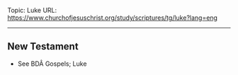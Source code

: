Topic: Luke
URL: https://www.churchofjesuschrist.org/study/scriptures/tg/luke?lang=eng

---

## New Testament

- See BDÂ Gospels; Luke

